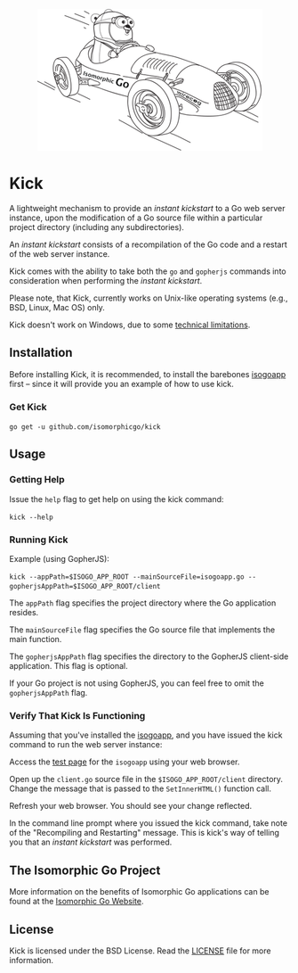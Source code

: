 <p align="center"><a href="http://isomorphicgo.org" target="_blank"><img src="https://github.com/isomorphicgo/isogoapp/blob/master/static/images/isomorphic_go_logo.png"></a></p>

# Kick

A lightweight mechanism to provide an *instant kickstart* to a Go web server instance, upon the modification of a Go source file within a particular project directory (including any subdirectories).

An *instant kickstart* consists of a recompilation of the Go code and a restart of the web server instance.

Kick comes with the ability to take both the `go` and `gopherjs` commands into consideration when performing the *instant kickstart*.

Please note, that Kick, currently works on Unix-like operating systems (e.g., BSD, Linux, Mac OS) only. 

Kick doesn't work on Windows, due to some [technical limitations](https://github.com/fsnotify/fsnotify/issues/53).

## Installation

Before installing Kick, it is recommended, to install the barebones [isogoapp](https://github.com/isomorphicgo/isogoapp) first – since it will provide you an example of how to use kick.

### Get Kick
`go get -u github.com/isomorphicgo/kick`

## Usage

### Getting Help

Issue the `help` flag to get help on using the kick command:

`kick --help`

### Running Kick

Example (using GopherJS):

`kick --appPath=$ISOGO_APP_ROOT --mainSourceFile=isogoapp.go --gopherjsAppPath=$ISOGO_APP_ROOT/client`

The `appPath` flag specifies the project directory where the Go application resides.

The `mainSourceFile` flag specifies the Go source file that implements the main function.

The `gopherjsAppPath` flag specifies the directory to the GopherJS client-side application. This flag is optional.

If your Go project is not using GopherJS, you can feel free to omit the `gopherjsAppPath` flag.

### Verify That Kick Is Functioning

Assuming that you've installed the [isogoapp](https://github.com/isomorphicgo/isogo), and you have issued the kick command to run the web server instance:

Access the [test page](http://localhost:8080) for the `isogoapp` using your web browser.

Open up the `client.go` source file in the `$ISOGO_APP_ROOT/client` directory. Change the message that is passed to the `SetInnerHTML()` function call.

Refresh your web browser. You should see your change reflected.

In the command line prompt where you issued the kick command, take note of the "Recompiling and Restarting" message. This is kick's way of telling you that an *instant kickstart* was performed.


## The Isomorphic Go Project
More information on the benefits of Isomorphic Go applications can be found at the [Isomorphic Go Website](http://isomorphicgo.org).

## License
Kick is licensed under the BSD License. Read the [LICENSE](https://github.com/isomorphicgo/kick/blob/master/LICENSE) file for more information.